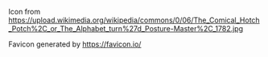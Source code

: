 Icon from https://upload.wikimedia.org/wikipedia/commons/0/06/The_Comical_Hotch_Potch%2C_or_The_Alphabet_turn%27d_Posture-Master%2C_1782.jpg

Favicon generated by https://favicon.io/
